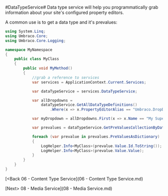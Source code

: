 #DataTypeService#
Data type service will help you programmatically grab information about your site's configured property editors.

A common use is to get a data type and it's prevalues:

```c#
using System.Linq;
using Umbraco.Core;
using Umbraco.Core.Logging;

namespace MyNamespace
{
    public class MyClass
    {
        public void MyMethod()
        {
            //grab a reference to services
            var services = ApplicationContext.Current.Services;

            var dataTypeService = services.DataTypeService;

            var allDropdowns =
                dataTypeService.GetAllDataTypeDefinitions()
                    .Where(x => x.PropertyEditorAlias == "Umbraco.DropDown");

            var myDropdown = allDropdowns.First(x => x.Name == "My Super Special Dropdown");

            var prevalues = dataTypeService.GetPreValuesCollectionByDataTypeId(myDropdown.Id);

            foreach (var prevalue in prevalues.PreValuesAsDictionary)
            {
                LogHelper.Info<MyClass>(prevalue.Value.Id.ToString());
                LogHelper.Info<MyClass>(prevalue.Value.Value);
            }
        }
    }
}
```

[<Back 06 - Content Type Service](06 - Content Type Service.md)

[Next> 08 - Media Service](08 - Media Service.md)
